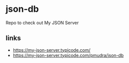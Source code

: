 # json-db
Repo to check out My JSON Server

## links

- https://my-json-server.typicode.com/
- https://my-json-server.typicode.com/pmudra/json-db
